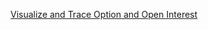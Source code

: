 [Visualize and Trace Option and Open Interest]([https://jingyizhao01.grafana.net/d-solo/jirsvqz/option-data?orgId=1&from=1751353200000&to=1759301999999&timezone=browser&var-underlying_asset=CRWV&var-EXP_DATE=1754711940000&panelId=16&__feature.dashboardSceneSolo=true](https://jingyizhao01.grafana.net/goto/XIueNS_NR?orgId=1))
